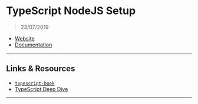 # TypeScript NodeJS Setup

> 23/07/2019

- [Website](https://www.typescriptlang.org/)
- [Documentation](https://www.typescriptlang.org/docs/home.html)

---

## Links & Resources

- [`typescript-book`](https://github.com/basarat/typescript-book)
- [TypeScript Deep Dive](https://basarat.gitbooks.io/typescript/)

---
